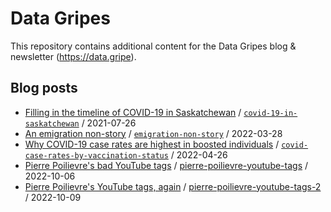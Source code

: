 # Data Gripes

This repository contains additional content for the Data Gripes blog & newsletter (https://data.gripe).

## Blog posts

* [Filling in the timeline of COVID-19 in Saskatchewan](https://data.gripe/covid-19-in-saskatchewan/) / [`covid-19-in-saskatchewan`](https://github.com/jeanpaulrsoucy/data-gripes/tree/main/covid-19-in-saskatchewan) / 2021-07-26
* [An emigration non-story](https://data.gripe/emigration-non-story/) / [`emigration-non-story`](https://github.com/jeanpaulrsoucy/data-gripes/tree/main/emigration-non-story) / 2022-03-28
* [Why COVID-19 case rates are highest in boosted individuals](https://data.gripe/covid-case-rates-by-vaccination-status/) / [`covid-case-rates-by-vaccination-status`](https://github.com/jeanpaulrsoucy/data-gripes/tree/main/covid-case-rates-by-vaccination-status) / 2022-04-26
* [Pierre Poilievre's bad YouTube tags](https://data.gripe/pierre-poilievre-youtube-tags/) / [pierre-poilievre-youtube-tags](https://github.com/jeanpaulrsoucy/data-gripes/tree/main/pierre-poilievre-youtube-tags) / 2022-10-06
* [Pierre Poilievre's YouTube tags, again](pierre-poilievre-youtube-tags-2) / [pierre-poilievre-youtube-tags-2](https://github.com/jeanpaulrsoucy/data-gripes/tree/main/pierre-poilievre-youtube-tags-2) / 2022-10-09
